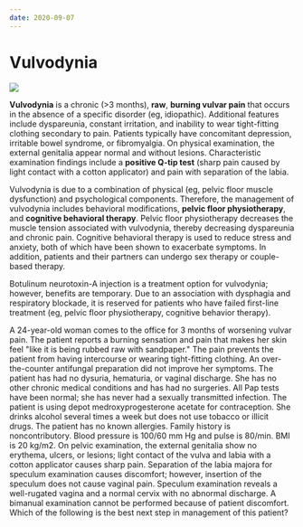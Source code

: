 ```yaml
---
date: 2020-09-07
---
```


# Vulvodynia

<!-- vulvodynia sx, rx -->

![](https://photos.thisispiggy.com/file/wikiFiles/image-20200809071004903.png)

**Vulvodynia** is a chronic (>3 months), **raw**, **burning vulvar pain** that occurs in the absence of a specific disorder (eg, idiopathic).  Additional features include dyspareunia, constant irritation, and  inability to wear tight-fitting clothing secondary to pain. Patients  typically have concomitant depression, irritable bowel syndrome, or  fibromyalgia. On physical examination, the external genitalia appear  normal and without lesions. Characteristic examination findings include a **positive Q-tip test** (sharp pain caused by light contact with a cotton applicator) and pain with separation of the labia.

Vulvodynia is due to a combination of physical (eg, pelvic floor muscle  dysfunction) and psychological components. Therefore, the management of vulvodynia includes behavioral modifications, **pelvic floor physiotherapy**, and **cognitive behavioral therapy**.  Pelvic floor physiotherapy decreases the muscle tension associated with vulvodynia, thereby decreasing dyspareunia and chronic pain. Cognitive behavioral therapy is used to reduce stress and anxiety, both of which  have been shown to exacerbate symptoms. In addition, patients and their partners can undergo sex therapy or couple-based therapy.

Botulinum neurotoxin-A injection is a treatment option for vulvodynia;  however, benefits are temporary. Due to an association with dysphagia  and respiratory blockade, it is reserved for patients who have failed  first-line treatment (eg, pelvic floor physiotherapy, cognitive behavior therapy).

A 24-year-old woman comes to the office for 3 months of worsening vulvar pain. The patient reports a burning sensation and pain that makes her skin feel "like it is being rubbed raw with sandpaper." The pain prevents the patient from having intercourse or wearing tight-fitting clothing. An over-the-counter antifungal preparation did not improve her symptoms. The patient has had no  dysuria, hematuria, or vaginal discharge. She has no other chronic  medical conditions and has had no surgeries. All Pap tests have been  normal; she has never had a sexually transmitted infection. The patient is using depot medroxyprogesterone acetate for contraception. She drinks alcohol several times a week but does not use tobacco or illicit drugs. The patient has no known  allergies. Family history is noncontributory. Blood pressure is 100/60 mm Hg and pulse is 80/min. BMI is 20 kg/m2. On pelvic examination, the external genitalia show no erythema, ulcers, or lesions; light contact of the vulva and labia with a cotton applicator causes sharp pain.  Separation of the labia majora for speculum examination causes  discomfort; however, insertion of the speculum does not cause vaginal  pain. Speculum examination reveals a well-rugated vagina and a normal  cervix with no abnormal discharge. A bimanual examination cannot be  performed because of patient discomfort. Which of the following is the  best next step in management of this patient?
